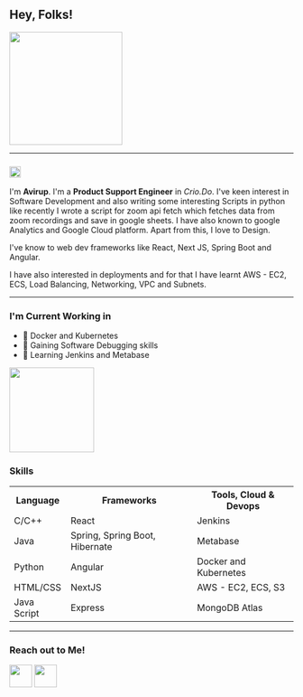 <h2> Hey, Folks! </h2> <img src="https://github.com/TheDudeThatCode/TheDudeThatCode/blob/master/Assets/Developer.gif?raw=true" width="200px" height="200px">
<hr>
<h3><img src="https://github.com/TheDudeThatCode/TheDudeThatCode/blob/master/Assets/Hi.gif?raw=true" width="20px" height="20px"></h3>
<p> I'm <b>Avirup</b>. I'm a <b>Product Support Engineer</b> in <em>Crio.Do</em>. I've keen interest in Software Development and also writing some interesting Scripts in python like recently I wrote a script for zoom api fetch which fetches data from zoom recordings and save in google sheets. I have also known to google Analytics and Google Cloud platform. Apart from this, I love to Design. </p>
<p>I've know to web dev frameworks like React, Next JS, Spring Boot and Angular. </p>
<p>I have also interested in deployments and for that I have learnt AWS - EC2, ECS, Load Balancing, Networking, VPC and Subnets.</p>
<hr>
<!-- <img src="https://media.giphy.com/media/ifN67Qqry3nZ6OQbx0/giphy.gif" width="400px; height="400px" alt="Markdown Monster icon"> -->
<h3>I'm Current Working in</h3>
<ul>
  <li>🌱 Docker and Kubernetes</li>
  <li>👯 Gaining Software Debugging skills </li>
  <li>👯 Learning Jenkins and Metabase </li>
</ul>
<img src="https://camo.githubusercontent.com/557146581556b92fff91d5056176e44185fb63ff/68747470733a2f2f6d656469612e67697068792e636f6d2f6d656469612f4c384b36326954446b7a4758362f67697068792e676966" "width= "150px" height="150px">
<h3>Skills</h3>
<table>
  <tr>
    <th>Language</th>
    <th>Frameworks</th>
    <th>Tools, Cloud & Devops</th>
  </tr>
   <tr>
    <td>C/C++</td>
    <td>React</td>
    <td>Jenkins</td>
  </tr>
  <tr>
    <td>Java</td>
    <td>Spring, Spring Boot, Hibernate</td>
    <td>Metabase</td>
  </tr> 
  <tr>
    <td>Python</td>
    <td>Angular</td>
    <td>Docker and Kubernetes</td>
  </tr> 
  <tr>
    <td>HTML/CSS</td>
    <td>NextJS</td>
    <td>AWS - EC2, ECS, S3</td>
  </tr>
  <tr>
    <td>Java Script</td>
    <td>Express</td>
    <td>MongoDB Atlas</td>
  </tr>
</table>
 <hr>  
<h3>Reach out to Me!</h3>
<a href="https://www.facebook.com/avirup49/"><img src="https://cdn.icon-icons.com/icons2/2108/PNG/512/facebook_icon_130940.png" width="40px" height="40px"></a>
<a href="https://www.linkedin.com/in/avirup-mondal-0ba746151"><img src="https://image.flaticon.com/icons/png/512/174/174857.png" "width= "40px" height="40px"></a>

